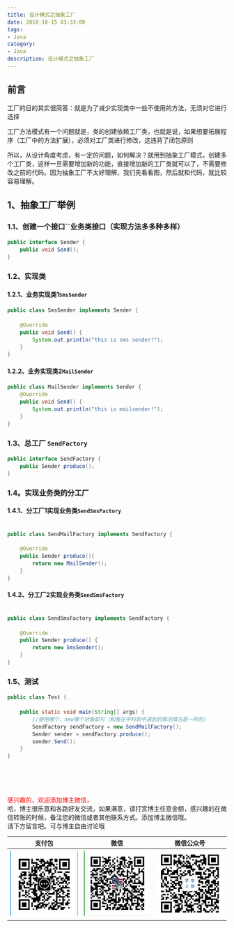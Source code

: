 ```yaml
---
title: 设计模式之抽象工厂
date: 2018-10-15 03:33:00
tags: 
- Java
category: 
- Java
description: 设计模式之抽象工厂
---
```

<!-- image url 
https://raw.githubusercontent.com/HealerJean123/HealerJean123.github.io/master/blogImages
　　首行缩进
<font color="red">  </font>

<font size="4">   </font>
-->

## 前言

工厂的目的其实很简答：就是为了减少实现类中一些不使用的方法，无须对它进行选择<br/>

工厂方法模式有一个问题就是，类的创建依赖工厂类，也就是说，如果想要拓展程序（工厂中的方法扩展），必须对工厂类进行修改，这违背了闭包原则  <br/>

所以，从设计角度考虑，有一定的问题，如何解决？就用到抽象工厂模式，创建多个工厂类，这样一旦需要增加新的功能，直接增加新的工厂类就可以了，不需要修改之前的代码。因为抽象工厂不太好理解，我们先看看图，然后就和代码，就比较容易理解。


## 1、抽象工厂举例
 

### 1.1、创建一个接口``业务类接口（实现方法多多种多样）

 



```java
public interface Sender {  
    public void Send();  
}  

```

### 1.2、实现类

 

#### 1.2.1、业务实现类1`SmsSender`

 


```java
public class SmsSender implements Sender {  
	  
    @Override  
    public void Send() {  
        System.out.println("this is sms sender!");  
    }  
}

```

#### 1.2.2、业务实现类2`MailSender`

 


```java
public class MailSender implements Sender {  
    @Override  
    public void Send() {  
        System.out.println("this is mailsender!");  
    }  
} 

```

### 1.3、总工厂 `SendFactory`

 


```java
public interface SendFactory {
    public Sender produce();
}  


```


### 1.4。实现业务类的分工厂

 

#### 1.4.1、分工厂1实现业务类`SendSmsFactory`

  

```java

public class SendMailFactory implements SendFactory {
    
    @Override  
    public Sender produce(){  
        return new MailSender();  
    }  
}

```

#### 1.4.2、分工厂2实现业务类`SendSmsFactory`

  

```java

public class SendSmsFactory implements SendFactory {

    @Override
    public Sender produce() {  
        return new SmsSender();  
    }
}  

```


### 1.5、测试

  
 
```java
public class Test {  
	  
    public static void main(String[] args) {  
    	//使用哪个，new哪个对象即可（和我在中科软中遇到的情况情况是一样的）
        SendFactory sendFactory = new SendMailFactory();
        Sender sender = sendFactory.produce();
        sender.Send();  
    }  
} 

```






<br/><br/><br/><br/>
<font color="red"> 感兴趣的，欢迎添加博主微信， </font><br/>
哈，博主很乐意和各路好友交流，如果满意，请打赏博主任意金额，感兴趣的在微信转账的时候，备注您的微信或者其他联系方式。添加博主微信哦。
<br/>
请下方留言吧。可与博主自由讨论哦

|支付包 | 微信|微信公众号|
|:-------:|:-------:|:------:|
|![支付宝](https://raw.githubusercontent.com/HealerJean/HealerJean.github.io/master/assets/img/tctip/alpay.jpg) | ![微信](https://raw.githubusercontent.com/HealerJean/HealerJean.github.io/master/assets/img/tctip/weixin.jpg)|![微信公众号](https://raw.githubusercontent.com/HealerJean/HealerJean.github.io/master/assets/img/my/qrcode_for_gh_a23c07a2da9e_258.jpg)|



<!-- Gitalk 评论 start  -->

<link rel="stylesheet" href="https://unpkg.com/gitalk/dist/gitalk.css">
<script src="https://unpkg.com/gitalk@latest/dist/gitalk.min.js"></script> 
<div id="gitalk-container"></div>    
 <script type="text/javascript">
    var gitalk = new Gitalk({
		clientID: `1d164cd85549874d0e3a`,
		clientSecret: `527c3d223d1e6608953e835b547061037d140355`,
		repo: `HealerJean.github.io`,
		owner: 'HealerJean',
		admin: ['HealerJean'],
		id: 'c5PQtAl1UHioCheZ',
    });
    gitalk.render('gitalk-container');
</script> 

<!-- Gitalk end -->

